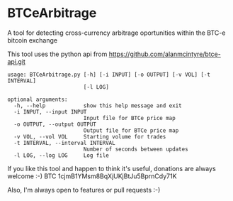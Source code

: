 BTCeArbitrage
=============

A tool for detecting cross-currency arbitrage oportunities within the BTC-e bitcoin exchange

This tool uses the python api from https://github.com/alanmcintyre/btce-api.git

    usage: BTCeArbitrage.py [-h] [-i INPUT] [-o OUTPUT] [-v VOL] [-t INTERVAL]
                            [-l LOG]
    
    optional arguments:
      -h, --help            show this help message and exit
      -i INPUT, --input INPUT
                            Input file for BTCe price map
      -o OUTPUT, --output OUTPUT
                            Output file for BTCe price map
      -v VOL, --vol VOL     Starting volume for trades
      -t INTERVAL, --interval INTERVAL
                            Number of seconds between updates
      -l LOG, --log LOG     Log file

If you like this tool and happen to think it's useful, donations are always welcome :-)
  BTC 1cjmB1YMsm8BqXjUKjBtJu5BprnCdy71K

Also, I'm always open to features or pull requests :-)
